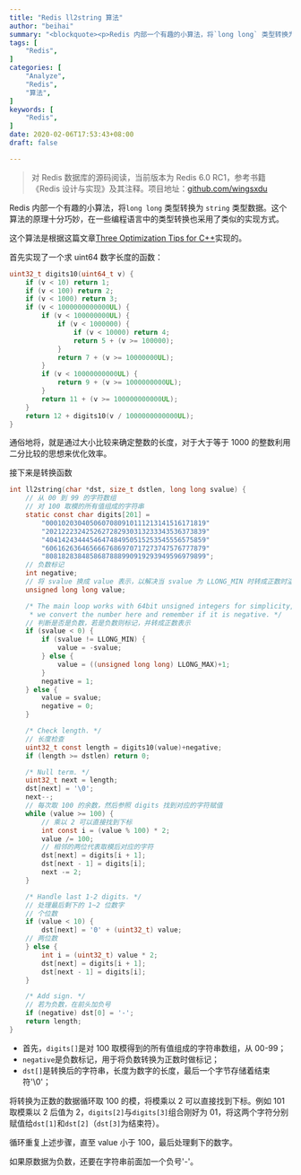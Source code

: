 ```yaml
---
title: "Redis ll2string 算法"
author: "beihai"
summary: "<blockquote><p>Redis 内部一个有趣的小算法，将`long long` 类型转换为 `string` 类型数据。这个算法的原理十分巧妙，在一些编程语言中也有类似的实现方式。</p></blockquote>"
tags: [
    "Redis",
]
categories: [
    "Analyze",
	"Redis",
	"算法",
]
keywords: [
    "Redis",
]
date: 2020-02-06T17:53:43+08:00
draft: false

---
```


> 对 Redis 数据库的源码阅读，当前版本为 Redis 6.0 RC1，参考书籍《Redis 设计与实现》及其注释。项目地址：[github.com/wingsxdu](https://github.com/wingsxdu/redis)

Redis 内部一个有趣的小算法，将`long long` 类型转换为 `string` 类型数据。这个算法的原理十分巧妙，在一些编程语言中的类型转换也采用了类似的实现方式。

这个算法是根据这篇文章[Three Optimization Tips for C++](https://www.facebook.com/notes/facebook-engineering/three-optimization-tips-for-c/10151361643253920)实现的。

首先实现了一个求 uint64 数字长度的函数：

```c
uint32_t digits10(uint64_t v) {
    if (v < 10) return 1;
    if (v < 100) return 2;
    if (v < 1000) return 3;
    if (v < 1000000000000UL) {
        if (v < 100000000UL) {
            if (v < 1000000) {
                if (v < 10000) return 4;
                return 5 + (v >= 100000);
            }
            return 7 + (v >= 10000000UL);
        }
        if (v < 10000000000UL) {
            return 9 + (v >= 1000000000UL);
        }
        return 11 + (v >= 100000000000UL);
    }
    return 12 + digits10(v / 1000000000000UL);
}
```

通俗地将，就是通过大小比较来确定整数的长度，对于大于等于 1000 的整数利用二分比较的思想来优化效率。

接下来是转换函数

```c
int ll2string(char *dst, size_t dstlen, long long svalue) {
    // 从 00 到 99 的字符数组
    // 对 100 取模的所有值组成的字符串
    static const char digits[201] =
        "0001020304050607080910111213141516171819"
        "2021222324252627282930313233343536373839"
        "4041424344454647484950515253545556575859"
        "6061626364656667686970717273747576777879"
        "8081828384858687888990919293949596979899";
    // 负数标记
    int negative;
    // 将 svalue 换成 value 表示，以解决当 svalue 为 LLONG_MIN 时转成正数时溢出问题
    unsigned long long value;

    /* The main loop works with 64bit unsigned integers for simplicity, so
     * we convert the number here and remember if it is negative. */
    // 判断是否是负数，若是负数则标记，并转成正数表示
    if (svalue < 0) {
        if (svalue != LLONG_MIN) {
            value = -svalue;
        } else {
            value = ((unsigned long long) LLONG_MAX)+1;
        }
        negative = 1;
    } else {
        value = svalue;
        negative = 0;
    }

    /* Check length. */
    // 长度检查 
    uint32_t const length = digits10(value)+negative;
    if (length >= dstlen) return 0;

    /* Null term. */
    uint32_t next = length;
    dst[next] = '\0';
    next--;
    // 每次取 100 的余数，然后参照 digits 找到对应的字符赋值
    while (value >= 100) {
        // 乘以 2 可以直接找到下标
        int const i = (value % 100) * 2;
        value /= 100;
        // 相邻的两位代表取模后对应的字符
        dst[next] = digits[i + 1];
        dst[next - 1] = digits[i];
        next -= 2;
    }

    /* Handle last 1-2 digits. */
    // 处理最后剩下的 1~2 位数字
    // 个位数 
    if (value < 10) {
        dst[next] = '0' + (uint32_t) value;
    // 两位数
    } else {
        int i = (uint32_t) value * 2;
        dst[next] = digits[i + 1];
        dst[next - 1] = digits[i];
    }

    /* Add sign. */
    // 若为负数，在前头加负号
    if (negative) dst[0] = '-';
    return length;
}
```

- 首先，`digits[]`是对 100 取模得到的所有值组成的字符串数组，从 00-99；
- `negative`是负数标记，用于将负数转换为正数时做标记；
- `dst[]`是转换后的字符串，长度为数字的长度，最后一个字节存储着结束符'\0'；

将转换为正数的数据循环取 100 的模，将模乘以 2 可以直接找到下标。例如 101 取模乘以 2 后值为 2，`digits[2]`与`digits[3]`组合刚好为 01，将这两个字符分别赋值给`dst[1]`和`dst[2]`（`dst[3]`为结束符）。

循环重复上述步骤，直至 value 小于 100，最后处理剩下的数字。

如果原数据为负数，还要在字符串前面加一个负号'-'。